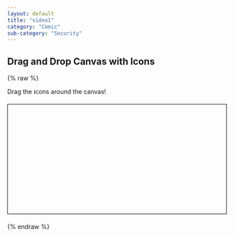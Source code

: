 ```yaml
---
layout: default
title: "video1"
category: "Comic"
sub-category: "Security"
---
```


## Drag and Drop Canvas with Icons
{% raw %}
<p>Drag the icons around the canvas!</p>

<canvas id="myCanvas" width="800" height="400" style="border:1px solid #000000;"></canvas>

<script>
    const canvas = document.getElementById('myCanvas');
    const ctx = canvas.getContext('2d');
    const images = [
        { src: '1.png', x: 50, y: 50, width: 100, height: 100, isDragging: false },
        { src: '3.png', x: 200, y: 50, width: 100, height: 100, isDragging: false },
        { src: '2.jpeg', x: 350, y: 50, width: 100, height: 100, isDragging: false }
    ];
    let dragIndex = -1;

    function loadImages(callback) {
        let loadedImages = 0;
        images.forEach((image, index) => {
            const img = new Image();
            img.src = image.src;
            img.onload = () => {
                images[index].img = img;
                loadedImages++;
                if (loadedImages === images.length) {
                    callback();
                }
            };
        });
    }

    function drawImages() {
        ctx.clearRect(0, 0, canvas.width, canvas.height);
        images.forEach(image => {
            ctx.drawImage(image.img, image.x, image.y, image.width, image.height);
        });
    }

    function getMousePos(canvas, evt) {
        const rect = canvas.getBoundingClientRect();
        return {
            x: evt.clientX - rect.left,
            y: evt.clientY - rect.top
        };
    }

    function isMouseInImage(mouse, image) {
        return mouse.x > image.x && mouse.x < image.x + image.width &&
               mouse.y > image.y && mouse.y < image.y + image.height;
    }

    canvas.addEventListener('mousedown', (evt) => {
        const mousePos = getMousePos(canvas, evt);
        images.forEach((image, index) => {
            if (isMouseInImage(mousePos, image)) {
                image.isDragging = true;
                dragIndex = index;
            }
        });
    });

    canvas.addEventListener('mousemove', (evt) => {
        if (dragIndex !== -1) {
            const mousePos = getMousePos(canvas, evt);
            const image = images[dragIndex];
            image.x = mousePos.x - image.width / 2;
            image.y = mousePos.y - image.height / 2;
            drawImages();
        }
    });

    canvas.addEventListener('mouseup', () => {
        if (dragIndex !== -1) {
            images[dragIndex].isDragging = false;
            dragIndex = -1;
        }
    });

    canvas.addEventListener('mouseout', () => {
        if (dragIndex !== -1) {
            images[dragIndex].isDragging = false;
            dragIndex = -1;
        }
    });

    loadImages(drawImages);
</script>

<style>
    canvas {
        display: block;
        margin: 20px auto;
    }
</style>
{% endraw %}

